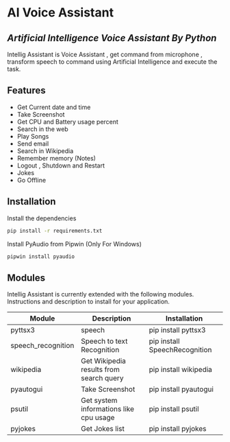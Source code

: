 # AI Voice Assistant
## _Artificial Intelligence Voice Assistant By Python_


Intellig Assistant is  Voice Assistant , get command from microphone , transform speech to command using Artificial Intelligence and execute the task.


## Features

- Get Current date and time
- Take Screenshot
- Get CPU and Battery usage percent
- Search in the web
- Play Songs
- Send email
- Search in Wikipedia
- Remember memory (Notes)
- Logout , Shutdown and Restart
- Jokes
- Go Offline



## Installation

Install the dependencies

```sh
pip install -r requirements.txt
```

Install PyAudio from Pipwin (Only For Windows)

```sh
pipwin install pyaudio
```

## Modules

Intellig Assistant is currently extended with the following modules.
Instructions and description to install for your application.

| Module | Description | Installation |
| ------ | ------ |------ |
| pyttsx3 |speech | pip install pyttsx3 |
| speech_recognition | Speech to text Recognition |pip install SpeechRecognition |
| wikipedia | Get Wikipedia results from search query | pip install wikipedia |
| pyautogui | Take Screenshot | pip install pyautogui |
| psutil | Get system informations like cpu usage | pip install psutil |
| pyjokes | Get Jokes list | pip install pyjokes |
